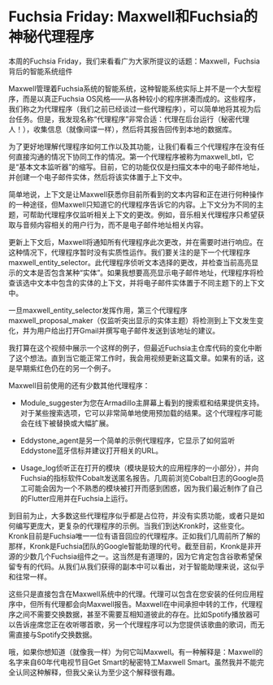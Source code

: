 # Fuchsia Friday: Maxwell和Fuchsia的神秘代理程序

本周的Fuchsia Friday，我们来看看广为大家所提议的话题：Maxwell，Fuchsia背后的智能系统组件



Maxwell管理着Fuchsia系统的智能系统，这种智能系统实际上并不是一个大型程序，而是以真正Fuchsia OS风格——从各种较小的程序拼凑而成的。这些程序，我们称之为代理程序（我们之前已经谈过一些代理程序），可以简单地将其视为后台任务。但是，我发现名称“代理程序”非常合适：代理在后台运行（秘密代理人！），收集信息（就像间谍一样），然后将其报告回传到本地的数据库。

为了更好地理解代理程序如何工作以及其功能，让我们看看三个代理程序在没有任何直接沟通的情况下协同工作的情况。第一个代理程序被称为maxwell_btl，它是“基本文本监听器”的缩写。目前，它的功能仅仅是扫描文本中的电子邮件地址，并创建一个电子邮件实体，然后将该实体置于上下文中。

简单地说，上下文是让Maxwell获悉你目前所看到的文本内容和正在进行何种操作的一种途径，但Maxwell只知道它的代理程序告诉它的内容。上下文分为不同的主题，可帮助代理程序仅监听相关上下文的更改。例如，音乐相关代理程序只希望获取与音频内容相关的用户行为，而不是电子邮件地址相关内容。

更新上下文后，Maxwell将通知所有代理程序此次更改，并在需要时进行响应。在这种情况下，代理程序暂时没有实质性运作。我们要关注的是下一个代理程序maxwell_entity_selector。此代理程序侦听文本选择的更改，并检查当前高亮显示的文本是否包含某种“实体”。如果我想要高亮显示电子邮件地址，代理程序将检查该选中文本中包含的实体的上下文，并将电子邮件实体置于不同主题下的上下文中。

一旦maxwell_entity_selector发挥作用，第三个代理程序maxwell_proposal_maker（仅监听突出显示的实体主题）将检测到上下文发生变化，并为用户给出打开Gmail并撰写电子邮件发送到该地址的建议。

我打算在这个视频中展示一个这样的例子，但最近Fuchsia主仓库代码的变化中断了这个想法。直到当它能正常工作时，我会用视频更新这篇文章。如果有的话，这是早期紫红色仍在的另一个例子。

Maxwell目前使用的还有少数其他代理程序：

- Module_suggester为您在Armadillo主屏幕上看到的搜索框和结果提供支持。对于某些搜索选项，它可以非常简单地使用预加载的结果。这个代理程序可能会在线下被替换或大幅扩展。
- Eddystone_agent是另一个简单的示例代理程序，它显示了如何监听Eddystone蓝牙信标并建议打开相关的URL。

- Usage_log侦听正在打开的模块（模块是较大的应用程序的一小部分），并向Fuchsia的指标软件Cobalt发送匿名报告。几周前浏览Cobalt日志的Google员工可能会因为一个不熟悉的模块被打开而感到困惑，因为我们最近制作了自己的Flutter应用并在Fuchsia上运行。

到目前为止，大多数这些代理程序似乎都是占位符，并没有实质功能，或者只是如何编写更庞大，更复杂的代理程序的示例。当我们到达Kronk时，这些变化。Kronk目前是Fuchsia唯一一位有语音回应的代理程序。正如我们几周前所了解的那样，Kronk是Fuchsia团队的Google智能助理的代号。截至目前，Kronk是非开源的少数几个Fuchsia组件之一。这当然是有道理的，因为它肯定包含谷歌希望保留专有的代码。从我们从我们获得的副本中可以看出，对于智能助理来说，这似乎和往常一样。

这些只是直接包含在Maxwell系统中的代理。代理可以包含在您安装的任何应用程序中，但所有代理都会向Maxwell报告。Maxwell在中间承担中转的工作，代理程序之间不需要交换数据，甚至不需要互相知道彼此的存在。比如Spotify播放器可以告诉座席您正在收听哪首歌，另一个代理程序可以为您提供该歌曲的歌词，而无需直接与Spotify交换数据。

哦，如果你想知道（就像我一样）为何它叫Maxwell。有一种解释是：Maxwell的名字来自60年代电视节目Get Smart的秘密特工Maxwell Smart。虽然我并不能完全认同这种解释，但我父亲认为至少这个解释很有趣。